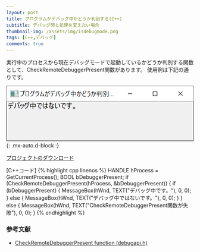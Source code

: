 ```yaml
---
layout: post
title: プログラムがデバッグ中かどうか判別する(C++)
subtitle: デバッグ時と処理を変えたい場合
thumbnail-img: /assets/img/isdebugmode.png
tags: [C++,デバッグ]
comments: true
---
```


実行中のプロセスから現在デバッグモードで起動しているかどうか判別する関数として、CheckRemoteDebuggerPresent関数があります。
使用例は下記の通りです。

![](/assets/img/isdebugmode.png){: .mx-auto.d-block :}

[プロジェクトのダウンロード](https://github.com/kenjinote/IsDebugMode/archive/master.zip)

[C++コード]
{% highlight cpp linenos %}
HANDLE hProcess = GetCurrentProcess();
BOOL bDebuggerPresent;
if (CheckRemoteDebuggerPresent(hProcess, &amp;bDebuggerPresent))
{
  if (bDebuggerPresent)
  {
    MessageBox(hWnd, TEXT("デバッグ中です。"), 0, 0);
  }
  else
  {
    MessageBox(hWnd, TEXT("デバッグ中ではないです。"), 0, 0);
  }
}
else
{
  MessageBox(hWnd, TEXT("CheckRemoteDebuggerPresent関数が失敗"), 0, 0);
}
{% endhighlight %}

### 参考文献
- [CheckRemoteDebuggerPresent function (debugapi.h)](https://docs.microsoft.com/en-us/windows/win32/api/debugapi/nf-debugapi-checkremotedebuggerpresent)
